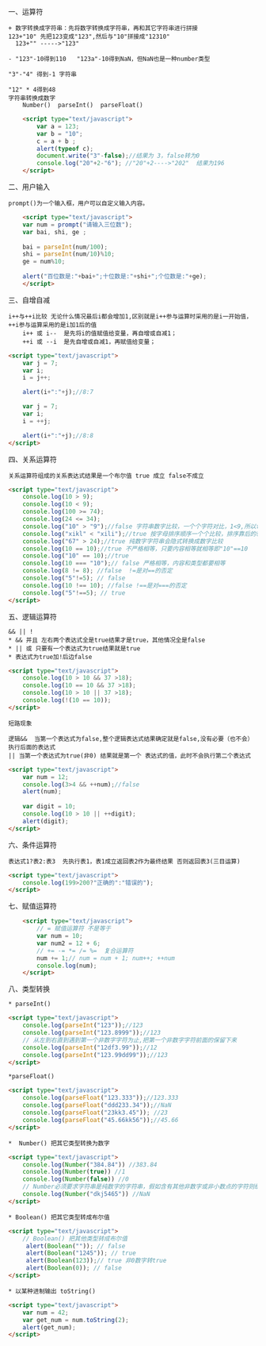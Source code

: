 一、运算符

    + 数字转换成字符串：先将数字转换成字符串，再和其它字符串进行拼接
    123+"10" 先把123变成"123",然后与"10"拼接成"12310"
      123+"" ----->"123"
      
    - "123"-10得到110   "123a"-10得到NaN，但NaN也是一种number类型  
    
    "3"-"4" 得到-1 字符串  
    
    "12" * 4得到48
    字符串转换成数字
        Number()  parseInt()  parseFloat()
        
```html
	<script type="text/javascript">
		var a = 123;
		var b = "10";
		c = a + b ;
		alert(typeof c);
		document.write("3"-false);//结果为 3，false转为0
		console.log("20"+2-"6"); //"20"+2---->"202"  结果为196
	</script>
```

二、用户输入

    prompt()为一个输入框，用户可以自定义输入内容。
    
```html
    <script type="text/javascript">
 	var num = prompt("请输入三位数");
 	var bai, shi, ge ;
 	
 	bai = parseInt(num/100);
 	shi = parseInt(num/10)%10;
 	ge = num%10;
 	
 	alert("百位数是:"+bai+";十位数是:"+shi+";个位数是:"+ge);
	</script>
```

三、自增自减

    i++与++i比较 无论什么情况最后i都会增加1,区别就是i++参与运算时采用的是i一开始值，++i参与运算采用的是i加1后的值
        i++ 或 i--  是先将i的值赋值给变量，再自增或自减1；
        ++i 或 --i  是先自增或自减1，再赋值给变量；
        
```html
<script type="text/javascript">
	var j = 7;
	var i;
	i = j++;

	alert(i+":"+j);//8:7

	var j = 7;
	var i;
	i = ++j;

	alert(i+":"+j);//8:8
</script>
```

四、关系运算符

    关系运算符组成的关系表达式结果是一个布尔值 true 成立 false不成立
    
```html
<script type="text/javascript">
	console.log(10 > 9);
	console.log(10 < 9);
	console.log(100 >= 74);
	console.log(24 <= 34);
	console.log("10" > "9");//false 字符串数字比较，一个个字符对比，1<9,所以false
	console.log("xikl" < "xili");//true 按字母排序顺序一个个比较，排序靠后的较大
	console.log("67" > 24);//true 纯数字字符串会隐式转换成数字比较
	console.log(10 == 10);//true 不严格相等，只要内容相等就相等即"10"==10
	console.log("10" == 10);//true 
	console.log(10 === "10");// false 严格相等，内容和类型都要相等
	console.log(8 != 8); //false  !=是对==的否定
	console.log("5"!=5); // false 
	console.log(10 !== 10); //false !==是对===的否定
	console.log("5"!==5); // true 
</script>
```

五、逻辑运算符

    && || !
    * && 并且 左右两个表达式全是true结果才是true，其他情况全是false
    * || 或 只要有一个表达式为true结果就是true
    * 表达式为true加!后边false
    
```html
<script type="text/javascript">
	console.log(10 > 10 && 37 >18);
	console.log(10 == 10 && 37 >18);
	console.log(10 > 10 || 37 >18);
	console.log(!(10 == 10));
</script>
```

    短路现象
    
    逻辑&&  当第一个表达式为false,整个逻辑表达式结果确定就是false,没有必要（也不会）执行后面的表达式
    || 当第一个表达式为true(非0) 结果就是第一个 表达式的值，此时不会执行第二个表达式
    
```html
<script type="text/javascript">
	var num = 12;
	console.log(3>4 && ++num);//false
	alert(num);
	
	var digit = 10;
	console.log(10 > 10 || ++digit);
	alert(digit);
</script>
```

六、条件运算符

    表达式1?表2:表3  先执行表1，表1成立返回表2作为最终结果 否则返回表3(三目运算)
   
```html
<script type="text/javascript">
	console.log(199>200?"正确的":"错误的");
</script>
```

七、赋值运算符

```html
	<script type="text/javascript">
	    // = 赋值运算符 不是等于
	    var num = 10;
	    var num2 = 12 + 6;
	    // += -= *= /= %=  复合运算符
	    num += 1;// num = num + 1; num++; ++num
	    console.log(num);
	</script>
```

八、类型转换

    * parseInt()
    
```html
<script type="text/javascript">
	console.log(parseInt("123"));//123
	console.log(parseInt("123.8999"));//123
	// 从左到右直到遇到第一个非数字字符为止,把第一个非数字字符前面的保留下来
	console.log(parseInt("12df3.99"));//12
	console.log(parseInt("123.99dd99"));//123	
</script>
```

    *parseFloat()
    
```html
<script type="text/javascript">
	console.log(parseFloat("123.333"));//123.333
	console.log(parseFloat("ddd233.34"));//NaN
	console.log(parseFloat("23kk3.45")); //23
	console.log(parseFloat("45.66kk56"));//45.66
</script>
```

    *  Number() 把其它类型转换为数字
```html
<script type="text/javascript">
	console.log(Number("384.84")) //383.84
	console.log(Number(true)) //1
	console.log(Number(false)) //0
	// Number必须要求字符串是纯数字的字符串，假如含有其他非数字或非小数点的字符则统一结果是NaN
	console.log(Number("dkj5465")) //NaN
</script>
```  

    * Boolean() 把其它类型转成布尔值
    
```html
<script type="text/javascript">
	// Boolean() 把其他类型转成布尔值
	 alert(Boolean("")); // false
     alert(Boolean("1245")); // true
     alert(Boolean(123));// true 非0数字转true
     alert(Boolean(0)); // false 
</script>
```  

    * 以某种进制输出 toString()

```html
<script type="text/javascript">
	var num = 42;
	var get_num = num.toString(2);
	alert(get_num);
</script>
```